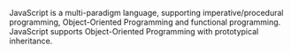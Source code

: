 
  JavaScript is a multi-paradigm language, supporting imperative/procedural programming, Object-Oriented Programming and functional programming. JavaScript supports Object-Oriented Programming with prototypical inheritance.
